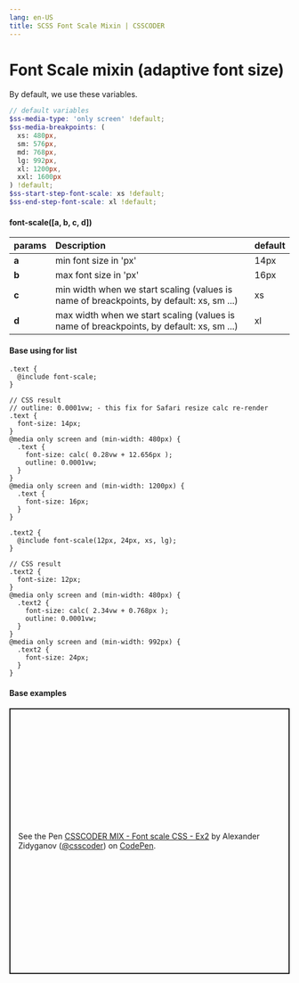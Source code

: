```yaml
---
lang: en-US
title: SCSS Font Scale Mixin | CSSCODER
---
```


# Font Scale mixin (adaptive font size)

By default, we use these variables.

```scss
// default variables
$ss-media-type: 'only screen' !default;
$ss-media-breakpoints: (
  xs: 480px,
  sm: 576px,
  md: 768px,
  lg: 992px,
  xl: 1200px,
  xxl: 1600px
) !default;
$ss-start-step-font-scale: xs !default;
$ss-end-step-font-scale: xl !default;
```

#### font-scale([a, b, c, d])
| params            | Description                           | default       |
| :-------------    |:-------------                         | :----------   |
| **a**             | min font size in 'px'                 | 14px          |
| **b**             | max font size in 'px'                 | 16px          |
| **c**             | min width when we start scaling (values is name of breackpoints, by default: xs, sm ...)       | xs       |
| **d**             | max width when we start scaling (values is name of breackpoints, by default: xs, sm ...)       | xl       |


#### Base using for list

```scss{2,23}
.text {
  @include font-scale;
}

// CSS result
// outline: 0.0001vw; - this fix for Safari resize calc re-render
.text {
  font-size: 14px;
}
@media only screen and (min-width: 480px) {
  .text {
    font-size: calc( 0.28vw + 12.656px );
    outline: 0.0001vw;
  }
}
@media only screen and (min-width: 1200px) {
  .text {
    font-size: 16px;
  }
}

.text2 {
  @include font-scale(12px, 24px, xs, lg);
}

// CSS result
.text2 {
  font-size: 12px;
}
@media only screen and (min-width: 480px) {
  .text2 {
    font-size: calc( 2.34vw + 0.768px );
    outline: 0.0001vw;
  }
}
@media only screen and (min-width: 992px) {
  .text2 {
    font-size: 24px;
  }
}
```

#### Base examples

<p class="codepen" data-height="477" data-theme-id="2386" data-default-tab="result" data-user="csscoder" data-slug-hash="mdeJxBR" style="height: 477px; box-sizing: border-box; display: flex; align-items: center; justify-content: center; border: 2px solid; margin: 1em 0; padding: 1em;" data-pen-title="CSSCODER MIX - Font scale CSS  - Ex2">
  <span>See the Pen <a href="https://codepen.io/csscoder/pen/mdeJxBR">
  CSSCODER MIX - Font scale CSS  - Ex2</a> by Alexander Zidyganov (<a href="https://codepen.io/csscoder">@csscoder</a>)
  on <a href="https://codepen.io">CodePen</a>.</span>
</p>
<script async src="https://static.codepen.io/assets/embed/ei.js"></script>
